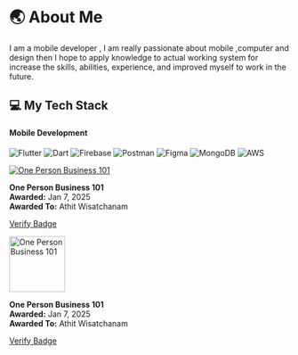 # 🌏 About Me
I am a mobile developer , I am really passionate about mobile ,computer and design then I hope to apply knowledge to actual working system for increase the skills, abilities, experience, and improved myself to work in the future.

## 💻 My Tech Stack
#### Mobile Development
![Flutter](https://img.shields.io/badge/Flutter-02569B?style=for-the-badge&logo=flutter&logoColor=white)
![Dart](https://img.shields.io/badge/Dart-0175C2?style=for-the-badge&logo=dart&logoColor=white)
![Firebase](https://img.shields.io/badge/firebase-ffca28?style=for-the-badge&logo=firebase&logoColor=black)
![Postman](https://img.shields.io/badge/Postman-FF6C37?style=for-the-badge&logo=Postman&logoColor=white)
![Figma](https://img.shields.io/badge/Figma-F24E1E?style=for-the-badge&logo=figma&logoColor=white)
![MongoDB](https://img.shields.io/badge/MongoDB-4EA94B?style=for-the-badge&logo=mongodb&logoColor=white)
![AWS](https://img.shields.io/badge/Amazon_AWS-232F3E?style=for-the-badge&logo=amazon-aws&logoColor=white)

[![One Person Business 101](https://media.badgr.com/uploads/badges/assertion-axzWdacRR8uCOLjNfu3ngw.png?versionId=FN01daV_X8mxdXlwISJHU1LD1g9H2eah)](https://api.badgr.io/public/assertions/axzWdacRR8uCOLjNfu3ngw?identity__email=athitwis.dev%40gmail.com)

**One Person Business 101**  
**Awarded:** Jan 7, 2025  
**Awarded To:** Athit Wisatchanam  

[Verify Badge](https://badgr.com/public/assertions/axzWdacRR8uCOLjNfu3ngw?identity__email=athitwis.dev@40gmail.com)



<a href="https://api.badgr.io/public/assertions/axzWdacRR8uCOLjNfu3ngw?identity__email=athitwis.dev%40gmail.com">
    <img src="https://media.badgr.com/uploads/badges/assertion-axzWdacRR8uCOLjNfu3ngw.png?versionId=FN01daV_X8mxdXlwISJHU1LD1g9H2eah" alt="One Person Business 101" width="100">
</a>

**One Person Business 101**  
**Awarded:** Jan 7, 2025  
**Awarded To:** Athit Wisatchanam  

[Verify Badge](https://badgecheck.io?url=https%3A%2F%2Fapi.badgr.io%2Fpublic%2Fassertions%2FaxzWdacRR8uCOLjNfu3ngw%3Fidentity__email%3Dathitwis.dev%2540gmail.com&identity__email=athitwis.dev%40gmail.com)
